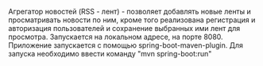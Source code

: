 Агрегатор новостей (RSS - лент) - позволяет добавлять новые ленты и просматривать новости по ним, кроме того реализована регистрация и авторизация пользователей и сохранение выбранных ими лент для просмотра. Запускается на локальном адресе, на порте 8080.
Приложение запускается с помощью spring-boot-maven-plugin. Для запуска необходимо ввести команду "mvn spring-boot:run"
